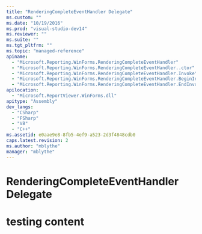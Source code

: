 ```yaml
---
title: "RenderingCompleteEventHandler Delegate"
ms.custom: ""
ms.date: "10/19/2016"
ms.prod: "visual-studio-dev14"
ms.reviewer: ""
ms.suite: ""
ms.tgt_pltfrm: ""
ms.topic: "managed-reference"
apiname: 
  - "Microsoft.Reporting.WinForms.RenderingCompleteEventHandler"
  - "Microsoft.Reporting.WinForms.RenderingCompleteEventHandler..ctor"
  - "Microsoft.Reporting.WinForms.RenderingCompleteEventHandler.Invoke"
  - "Microsoft.Reporting.WinForms.RenderingCompleteEventHandler.BeginInvoke"
  - "Microsoft.Reporting.WinForms.RenderingCompleteEventHandler.EndInvoke"
apilocation: 
  - "Microsoft.ReportViewer.WinForms.dll"
apitype: "Assembly"
dev_langs: 
  - "CSharp"
  - "FSharp"
  - "VB"
  - "C++"
ms.assetid: e0aae9e8-8fb5-4ef9-a523-2d3f4848cdb0
caps.latest.revision: 2
ms.author: "mblythe"
manager: "mblythe"
---
```

# RenderingCompleteEventHandler Delegate
# testing content
